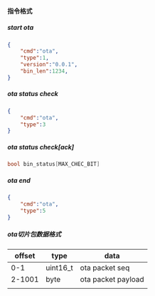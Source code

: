 #### 指令格式

##### start ota

```json
{
    "cmd":"ota",
    "type":1,
    "version":"0.0.1",
    "bin_len":1234,
}
```



##### ota status check

```json
{
	"cmd":"ota",
    "type":3
}
```

##### ota status check[ack]

```c
bool bin_status[MAX_CHEC_BIT]
```





##### ota end

```json
{
	"cmd":"ota",
    "type":5
}
```



##### ota切片包数据格式

| offset | type     | data               |
| ------ | -------- | ------------------ |
| 0-1    | uint16_t | ota packet seq     |
| 2-1001 | byte     | ota packet payload |
|        |          |                    |

